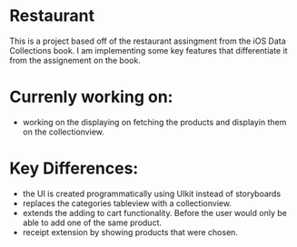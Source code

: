 # Restaurant

This is a project based off of the restaurant assingment from the iOS Data Collections book. I am implementing some key features that differentiate it from the assignement on the book.
 
 # Currenly working on: 
 - working on the displaying on fetching the products and displayin them on the collectionview. 

 
# Key Differences: 
 - the UI is created programmatically using UIkit instead of storyboards
 - replaces the categories tableview with a collectionview. 
 - extends the adding to cart functionality. Before the user would only be able to add one of the same product. 
 - receipt extension by showing products that were chosen. 
